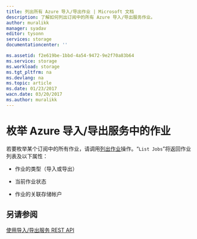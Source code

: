 ```yaml
---
title: 列出所有 Azure 导入/导出作业 | Microsoft 文档
description: 了解如何列出订阅中的所有 Azure 导入/导出服务作业。
author: muralikk
manager: syadav
editor: tysonn
services: storage
documentationcenter: ''

ms.assetid: f2e619be-1bbd-4a54-9472-9e2f70a83b64
ms.service: storage
ms.workload: storage
ms.tgt_pltfrm: na
ms.devlang: na
ms.topic: article
ms.date: 01/23/2017
wacn.date: 03/20/2017
ms.author: muralikk
---
```


# 枚举 Azure 导入/导出服务中的作业
若要枚举某个订阅中的所有作业，请调用[列出作业](https://docs.microsoft.com/zh-cn/rest/api/storageimportexport/jobs#Jobs_List)操作。“`List Jobs`”将返回作业列表及以下属性：

-   作业的类型（导入或导出）

-   当前作业状态

-   作业的关联存储帐户

## 另请参阅
 [使用导入/导出服务 REST API](./storage-import-export-using-the-rest-api.md)

<!---HONumber=Mooncake_0313_2017-->
<!--Update_Description: update page title-->